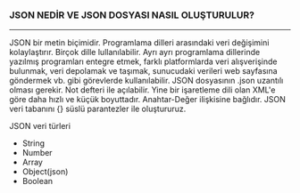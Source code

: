 ### JSON NEDİR VE JSON DOSYASI NASIL OLUŞTURULUR?
---
JSON bir metin biçimidir. Programlama dilleri arasındaki veri değişimini kolaylaştırır. Birçok dille lullanılabilir. Ayrı ayrı programlama dillerinde yazılmış programları entegre etmek, farklı platformlarda veri alışverişinde bulunmak, veri depolamak ve taşımak, sunucudaki verileri web sayfasına göndermek vb. gibi görevlerde kullanılabilir. JSON dosyasının .json uzantılı olması gerekir. Not defteri ile açılabilir. Yine bir işaretleme dili olan XML'e göre daha hızlı ve küçük boyuttadır. Anahtar-Değer ilişkisine bağlıdır. JSON veri tabanını {} süslü parantezler ile oluştururuz.

JSON veri türleri
* String
* Number
* Array
* Object(json)
* Boolean

